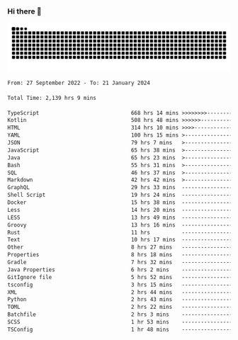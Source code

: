 ### Hi there 👋

<picture>
  <source media="(prefers-color-scheme: dark)" srcset="https://raw.githubusercontent.com/heyline/heyline/output/github-contribution-grid-snake-dark.svg">
  <source media="(prefers-color-scheme: light)" srcset="https://raw.githubusercontent.com/heyline/heyline/output/github-contribution-grid-snake.svg">
  <img alt="github contribution grid snake animation" src="https://raw.githubusercontent.com/heyline/heyline/output/github-contribution-grid-snake.svg">
</picture>

<!--START_SECTION:waka-->

```txt
From: 27 September 2022 - To: 21 January 2024

Total Time: 2,139 hrs 9 mins

TypeScript                             668 hrs 14 mins >>>>>>>>-----------------   31.24 %
Kotlin                                 508 hrs 48 mins >>>>>>-------------------   23.79 %
HTML                                   314 hrs 10 mins >>>>---------------------   14.69 %
YAML                                   100 hrs 15 mins >------------------------   04.69 %
JSON                                   79 hrs 7 mins   >------------------------   03.70 %
JavaScript                             65 hrs 38 mins  >------------------------   03.07 %
Java                                   65 hrs 23 mins  >------------------------   03.06 %
Bash                                   55 hrs 31 mins  >------------------------   02.60 %
SQL                                    46 hrs 37 mins  >------------------------   02.18 %
Markdown                               42 hrs 42 mins  >------------------------   02.00 %
GraphQL                                29 hrs 33 mins  -------------------------   01.38 %
Shell Script                           19 hrs 24 mins  -------------------------   00.91 %
Docker                                 15 hrs 38 mins  -------------------------   00.73 %
Less                                   14 hrs 20 mins  -------------------------   00.67 %
LESS                                   13 hrs 49 mins  -------------------------   00.65 %
Groovy                                 13 hrs 16 mins  -------------------------   00.62 %
Rust                                   11 hrs          -------------------------   00.51 %
Text                                   10 hrs 17 mins  -------------------------   00.48 %
Other                                  8 hrs 27 mins   -------------------------   00.40 %
Properties                             8 hrs 18 mins   -------------------------   00.39 %
Gradle                                 7 hrs 32 mins   -------------------------   00.35 %
Java Properties                        6 hrs 2 mins    -------------------------   00.28 %
GitIgnore file                         5 hrs 52 mins   -------------------------   00.27 %
tsconfig                               3 hrs 15 mins   -------------------------   00.15 %
XML                                    2 hrs 44 mins   -------------------------   00.13 %
Python                                 2 hrs 43 mins   -------------------------   00.13 %
TOML                                   2 hrs 22 mins   -------------------------   00.11 %
Batchfile                              2 hrs 3 mins    -------------------------   00.10 %
SCSS                                   1 hr 53 mins    -------------------------   00.09 %
TSConfig                               1 hr 48 mins    -------------------------   00.08 %
```

<!--END_SECTION:waka-->

